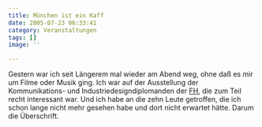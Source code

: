 ```yaml
---
title: München ist ein Kaff
date: 2005-07-23 06:33:41
category: Veranstaltungen
tags: []
image: ''

---
```


Gestern war ich seit Längerem mal wieder am Abend weg, ohne daß es mir um Filme oder Musik ging. Ich war auf der Ausstellung der Kommunikations- und Industriedesigndiplomanden der [FH](http://www.fh-muenchen.de/home/fhm/pressestelle/veranstaltungen/d_Welcome.pcms), die zum Teil recht interessant war. Und ich habe an die zehn Leute getroffen, die ich schon lange nicht mehr gesehen habe und dort nicht erwartet hätte. Darum die Überschrift.
